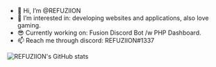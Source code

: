 - 👋 Hi, I’m @REFUZIION
- 👀 I’m interested in: developing websites and applications, also love gaming.
- 😎 Currently working on: Fusion Discord Bot /w PHP Dashboard.
- 📫 Reach me through discord: REFUZIION#1337

![REFUZIION's GitHub stats](https://github-readme-stats.vercel.app/api?username=REFUZIION&show_icons=true&theme=aura_dark)
